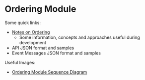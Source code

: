 # Ordering Module

Some quick links:

- [Notes on Ordering](notes_on_ordering.md)
  - Some information, concepts and approaches useful during development
- API JSON format and samples
- Event Messages JSON format and samples

Useful Images:

- [Ordering Module Sequence Diagram](../../files/ordering_module_sequence_diagram.png)